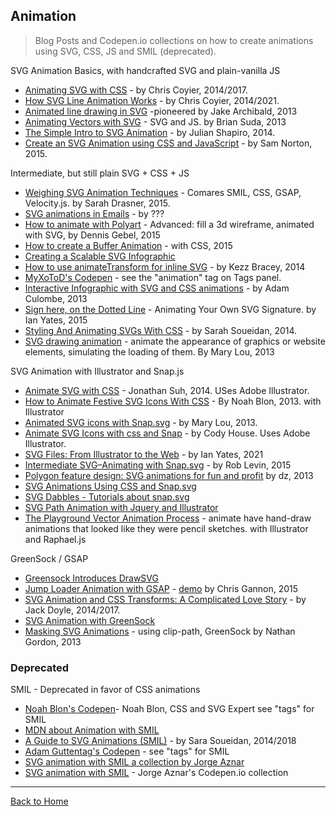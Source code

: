 ## Animation
> Blog Posts and Codepen.io collections on how to create animations using SVG, CSS, JS and SMIL (deprecated).

SVG Animation Basics, with handcrafted SVG and plain-vanilla JS

* [Animating SVG with CSS](https://css-tricks.com/animating-svg-css/) - by Chris Coyier, 2014/2017.
* [How SVG Line Animation Works](https://css-tricks.com/svg-line-animation-works/) - by Chris Coyier, 2014/2021.
* [Animated line drawing in SVG](https://jakearchibald.com/2013/animated-line-drawing-svg/) -pioneered by Jake Archibald, 2013
* [Animating Vectors with SVG](http://24ways.org/2013/animating-vectors-with-svg/) - SVG and JS. by Brian Suda, 2013
* [The Simple Intro to SVG Animation](https://davidwalsh.name/svg-animation) - by Julian Shapiro, 2014.
* [Create an SVG Animation using CSS and JavaScript](http://designmodo.com/svg-animation/) - by Sam Norton, 2015.

Intermediate, but still plain SVG  + CSS + JS

* [Weighing SVG Animation Techniques](https://css-tricks.com/weighing-svg-animation-techniques-benchmarks/) - Comares SMIL, CSS, GSAP, Velocity.js. by Sarah Drasner, 2015.
* [SVG animations in Emails](http://stylecampaign.com/blog/2014/02/svg-animation/) - by ???
* [How to animate with Polyart](https://css-tricks.com/polylion/) - Advanced: fill a 3d wireframe, animated with SVG, by Dennis Gebel, 2015
* [How to create a Buffer Animation](https://cssanimation.rocks/buffer/) - with CSS, 2015
* [Creating a Scalable SVG Infographic](http://designmodo.com/svg-infographic/)
* [How to use animateTransform for inline SVG](https://webdesign.tutsplus.com/tutorials/how-to-use-animatetransform-for-inline-svg-animation--cms-22296) - by Kezz Bracey, 2014
* [MyXoToD's Codepen](https://codepen.io/MyXoToD/blog/howto-self-drawing-svg-animation) - see the "animation" tag on Tags panel.
* [Interactive Infographic with SVG and CSS animations](http://tympanus.net/codrops/2013/02/06/interactive-infographic-with-svg-and-css-animations/) - by Adam Culombe, 2013
* [Sign here, on the Dotted Line](https://webdesign.tutsplus.com/tutorials/sign-on-the-dotted-line-animating-your-own-svg-signature--cms-23846) - Animating Your Own SVG Signature. by Ian Yates, 2015
* [Styling And Animating SVGs With CSS](http://www.smashingmagazine.com/2014/11/03/styling-and-animating-svgs-with-css/) - by Sarah Soueidan, 2014.
* [SVG drawing animation](http://tympanus.net/codrops/2013/12/30/svg-drawing-animation/) - animate the appearance of graphics or website elements, simulating the loading of them. By Mary Lou, 2013

SVG Animation with Illustrator and Snap.js

* [Animate SVG with CSS](https://jonsuh.com/blog/animate-svg-with-css/) - Jonathan Suh, 2014. USes Adobe Illustrator.
* [How to Animate Festive SVG Icons With CSS](https://webdesign.tutsplus.com/tutorials/how-to-animate-festive-svg-icons-with-css--webdesign-17658) - By Noah Blon, 2013. with Illustrator
* [Animated SVG icons with Snap.svg](http://tympanus.net/codrops/2013/11/05/animated-svg-icons-with-snap-svg/) - by Mary Lou, 2013.
* [Animate SVG Icons with css and Snap](https://codyhouse.co/gem/animate-svg-icons-with-css-and-snap/) - by Cody House. Uses Adobe Illustrator.
* [SVG Files: From Illustrator to the Web](https://design.tutsplus.com/tutorials/svg-files-from-illustrator-to-the-web--vector-20899) - by Ian Yates, 2021
* [Intermediate SVG–Animating with Snap.svg](https://unicorn-ui.com/blog/intermediate-svg.html) - by Rob Levin, 2015
* [Polygon feature design: SVG animations for fun and profit](http://product.voxmedia.com/2013/11/25/5426880/polygon-feature-design-svg-animations-for-fun-and-profit) by dz, 2013
* [SVG Animations Using CSS and Snap.svg](https://davidwalsh.name/svg-animations-snap)
* [SVG Dabbles - Tutorials about snap.svg](http://svg.dabbles.info/)
* [SVG Path Animation with Jquery and Illustrator](https://blog.teamtreehouse.com/svg-path-animation-with-jquery-and-illustrator)
* [The Playground Vector Animation Process](http://playgroundinc.com/blog/the-playground-vector-animation-process/) - animate have hand-draw animations that looked like they were pencil sketches. with Illustrator and Raphael.js

GreenSock / GSAP

* [Greensock Introduces DrawSVG](https://ihatetomatoes.net/greensock-introduces-drawsvgplugin/)
* [Jump Loader Animation with GSAP](http://tympanus.net/codrops/2015/03/25/jump-loader-animation-svg-gsap/) - [demo](https://tympanus.net/Tutorials/SVGLoaderGSAP/) by Chris Gannon, 2015
* [SVG Animation and CSS Transforms: A Complicated Love Story](https://css-tricks.com/svg-animation-on-css-transforms/) - by Jack Doyle, 2014/2017.
* [SVG Animation with GreenSock](https://www.august.com.au/blog/svg-animation-with-greensock/)
* [Masking SVG Animations](https://medium.com/@gordonnl/stylised-line-animations-ded23320ffe5) - using clip-path, GreenSock by Nathan Gordon, 2013

### Deprecated

SMIL - Deprecated in favor of CSS animations

* [Noah Blon's Codepen](https://codepen.io/noahblon/)- Noah Blon, CSS and SVG Expert see "tags" for SMIL
* [MDN about Animation with SMIL](https://developer.mozilla.org/en-US/docs/Web/SVG/SVG_animation_with_SMIL)
* [A Guide to SVG Animations (SMIL)](https://css-tricks.com/guide-svg-animations-smil/) - by Sara Soueidan, 2014/2018
* [Adam Guttentag's Codepen](https://codepen.io/guttentag/blog/) - see "tags" for SMIL
* [SVG animation with SMIL a collection by Jorge Aznar](https://codepen.io/collection/chefj/)
* [SVG animation with SMIL](https://codepen.io/collection/XgmERD) - Jorge Aznar's Codepen.io collection

---
[Back to Home](https://github.com/knbknb/awesome-svg)
